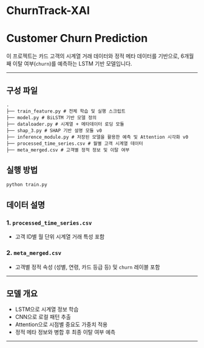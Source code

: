 # ChurnTrack-XAI

# Customer Churn Prediction

이 프로젝트는 카드 고객의 시계열 거래 데이터와 정적 메타 데이터를 기반으로, 6개월째 이탈 여부(`churn`)를 예측하는 LSTM 기반 모델입니다.

---

## 구성 파일
```
.
├── train_feature.py # 전체 학습 및 실행 스크립트
├── model.py # BiLSTM 기반 모델 정의
├── dataloader.py # 시계열 + 메타데이터 로딩 모듈
├── shap_3.py # SHAP 기반 설명 모듈 v0
├── inference_module.py # 저장된 모델을 활용한 예측 및 Attention 시각화 v0
├── processed_time_series.csv # 월별 고객 시계열 데이터
├── meta_merged.csv # 고객별 정적 정보 및 이탈 여부
```
## 실행 방법
```bash
python train.py
```

## 데이터 설명

### 1. `processed_time_series.csv`
- 고객 ID별 월 단위 시계열 거래 특성 포함

### 2. `meta_merged.csv`
- 고객별 정적 속성 (성별, 연령, 카드 등급 등) 및 `churn` 레이블 포함

---

## 모델 개요
- LSTM으로 시계열 정보 학습
- CNN으로 로컬 패턴 추출
- Attention으로 시점별 중요도 가중치 적용
- 정적 메타 정보와 병합 후 최종 이탈 여부 예측

---
